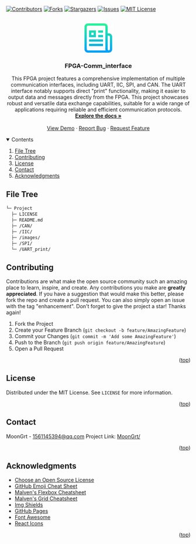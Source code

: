 <div id="top"></div>

[![Contributors][contributors-shield]][contributors-url]
[![Forks][forks-shield]][forks-url]
[![Stargazers][stars-shield]][stars-url]
[![Issues][issues-shield]][issues-url]
[![MIT License][license-shield]][license-url]


<!-- PROJECT LOGO -->
<br />
<div align="center">
	<a href="https://github.com/MoonGrt/FPGA-Comm_interface">
	<img src="images/logo.png" alt="Logo" width="80" height="80">
	</a>
<h3 align="center">FPGA-Comm_interface</h3>
	<p align="center">
	This FPGA project features a comprehensive implementation of multiple communication interfaces, including UART, IIC, SPI, and CAN. The UART interface notably supports direct "print" functionality, making it easier to output data and messages directly from the FPGA. This project showcases robust and versatile data exchange capabilities, suitable for a wide range of applications requiring reliable and efficient communication protocols.
	<br />
	<a href="https://github.com/MoonGrt/FPGA-Comm_interface"><strong>Explore the docs »</strong></a>
	<br />
	<br />
	<a href="https://github.com/MoonGrt/FPGA-Comm_interface">View Demo</a>
	·
	<a href="https://github.com/MoonGrt/FPGA-Comm_interface/issues">Report Bug</a>
	·
	<a href="https://github.com/MoonGrt/FPGA-Comm_interface/issues">Request Feature</a>
	</p>
</div>


<!-- CONTENTS -->
<details open>
  <summary>Contents</summary>
  <ol>
    <li><a href="#file-tree">File Tree</a></li>
    <li><a href="#contributing">Contributing</a></li>
    <li><a href="#license">License</a></li>
    <li><a href="#contact">Contact</a></li>
    <li><a href="#acknowledgments">Acknowledgments</a></li>
  </ol>
</details>


<!-- FILE TREE -->
## File Tree

```
└─ Project
  ├─ LICENSE
  ├─ README.md
  ├─ /CAN/
  ├─ /IIC/
  ├─ /images/
  ├─ /SPI/
  └─ /UART_print/

```


<!-- CONTRIBUTING -->
## Contributing
Contributions are what make the open source community such an amazing place to learn, inspire, and create. Any contributions you make are **greatly appreciated**.
If you have a suggestion that would make this better, please fork the repo and create a pull request. You can also simply open an issue with the tag "enhancement".
Don't forget to give the project a star! Thanks again!
1. Fork the Project
2. Create your Feature Branch (`git checkout -b feature/AmazingFeature`)
3. Commit your Changes (`git commit -m 'Add some AmazingFeature'`)
4. Push to the Branch (`git push origin feature/AmazingFeature`)
5. Open a Pull Request
<p align="right">(<a href="#top">top</a>)</p>


<!-- LICENSE -->
## License
Distributed under the MIT License. See `LICENSE` for more information.
<p align="right">(<a href="#top">top</a>)</p>


<!-- CONTACT -->
## Contact
MoonGrt - 1561145394@qq.com
Project Link: [MoonGrt/](https://github.com/MoonGrt/)
<p align="right">(<a href="#top">top</a>)</p>


<!-- ACKNOWLEDGMENTS -->
## Acknowledgments
* [Choose an Open Source License](https://choosealicense.com)
* [GitHub Emoji Cheat Sheet](https://www.webpagefx.com/tools/emoji-cheat-sheet)
* [Malven's Flexbox Cheatsheet](https://flexbox.malven.co/)
* [Malven's Grid Cheatsheet](https://grid.malven.co/)
* [Img Shields](https://shields.io)
* [GitHub Pages](https://pages.github.com)
* [Font Awesome](https://fontawesome.com)
* [React Icons](https://react-icons.github.io/react-icons/search)   
<p align="right">(<a href="#top">top</a>)</p>


<!-- MARKDOWN LINKS & IMAGES -->
<!-- https://www.markdownguide.org/basic-syntax/#reference-style-links -->
[contributors-shield]: https://img.shields.io/github/contributors/MoonGrt/FPGA-Comm_interface.svg?style=for-the-badge
[contributors-url]: https://github.com/MoonGrt/FPGA-Comm_interface/graphs/contributors
[forks-shield]: https://img.shields.io/github/forks/MoonGrt/FPGA-Comm_interface.svg?style=for-the-badge
[forks-url]: https://github.com/MoonGrt/FPGA-Comm_interface/network/members
[stars-shield]: https://img.shields.io/github/stars/MoonGrt/FPGA-Comm_interface.svg?style=for-the-badge
[stars-url]: https://github.com/MoonGrt/FPGA-Comm_interface/stargazers
[issues-shield]: https://img.shields.io/github/issues/MoonGrt/FPGA-Comm_interface.svg?style=for-the-badge
[issues-url]: https://github.com/MoonGrt/FPGA-Comm_interface/issues
[license-shield]: https://img.shields.io/github/license/MoonGrt/FPGA-Comm_interface.svg?style=for-the-badge
[license-url]: https://github.com/MoonGrt/FPGA-Comm_interface/blob/master/LICENSE

